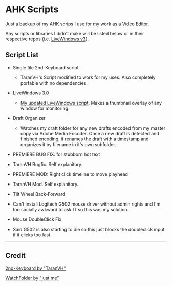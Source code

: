 # AHK Scripts

Just a backup of my AHK scrips I use for my work as a Video Editor.

Any scripts or libraries I didn't make will be listed below or in their respective repos (i.e. [LiveWindows v3](https://github.com/Ryah/Live-Windows-3.0)).


## Script List
* Single file 2nd-Keyboard script 
  * TaranVH's Script modified to work for my uses. Also completely portable with no dependencies.
  
* LiveWindows 3.0
  * [My updated LiveWindows script](https://github.com/Ryah/Live-Windows-3.0). Makes a thumbnail overlay of any window for monitoring.
  
* Draft Organizer
  * Watches my draft folder for any new drafts encoded from my master copy via Adobe Media Encoder. Once a new draft is detected and finished encoding, it renames the draft with a timestamp and organizes it by filename in it's own subfolder.

* PREMIERE BUG FIX: for stubborn hot text
 * TaranVH Bugfix. Self explanitory.

* PREMIERE MOD: Right click timeline to move playhead
 * TaranVH Mod. Self explanitory.

* Tilt Wheel Back-Forward
 * Can't install Logitech G502 mouse driver without admin rights and I'm too socially awkward to ask IT so this was my solution.

* Mouse DoubleClick Fix
 * Said G502 is also starting to die so this just blocks the doubleclick input if it clicks too fast.
---

## Credit
[2nd-Keyboard by "TaranVH"](https://github.com/TaranVH/2nd-keyboard/)

[WatchFolder by "just me"](https://www.autohotkey.com/boards/viewtopic.php?t=8384)
